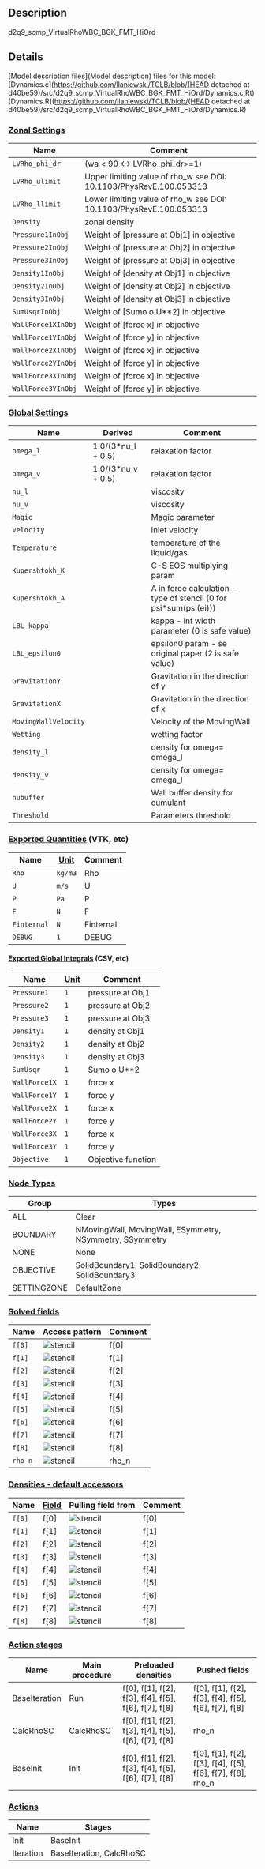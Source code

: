 

## Description
d2q9_scmp_VirtualRhoWBC_BGK_FMT_HiOrd


## Details
[Model description files](Model description) files for this model:
[Dynamics.c](https://github.com/llaniewski/TCLB/blob/(HEAD detached at d40be59)/src/d2q9_scmp_VirtualRhoWBC_BGK_FMT_HiOrd/Dynamics.c.Rt)
[Dynamics.R](https://github.com/llaniewski/TCLB/blob/(HEAD detached at d40be59)/src/d2q9_scmp_VirtualRhoWBC_BGK_FMT_HiOrd/Dynamics.R)

### [Zonal Settings](Settings)

| Name | Comment |
| --- | --- |
|`LVRho_phi_dr`|(wa < 90 <-> LVRho_phi_dr>=1) |  (wa > 90 <-> LVRho_phi_dr>=0) Wetting toning parameter, see DOI: 10.1103/PhysRevE.100.053313|
|`LVRho_ulimit`|Upper limiting value of rho_w see DOI: 10.1103/PhysRevE.100.053313|
|`LVRho_llimit`|Lower limiting value of rho_w see DOI: 10.1103/PhysRevE.100.053313|
|`Density`|zonal density|
|`Pressure1InObj`|Weight of [pressure at Obj1] in objective|
|`Pressure2InObj`|Weight of [pressure at Obj2] in objective|
|`Pressure3InObj`|Weight of [pressure at Obj3] in objective|
|`Density1InObj`|Weight of [density at Obj1] in objective|
|`Density2InObj`|Weight of [density at Obj2] in objective|
|`Density3InObj`|Weight of [density at Obj3] in objective|
|`SumUsqrInObj`|Weight of [Sumo o U**2] in objective|
|`WallForce1XInObj`|Weight of [force x] in objective|
|`WallForce1YInObj`|Weight of [force y] in objective|
|`WallForce2XInObj`|Weight of [force x] in objective|
|`WallForce2YInObj`|Weight of [force y] in objective|
|`WallForce3XInObj`|Weight of [force x] in objective|
|`WallForce3YInObj`|Weight of [force y] in objective|


### [Global Settings](Settings)

| Name | Derived | Comment |
| --- | --- | --- |
|`omega_l`|1.0/(3*nu_l + 0.5)|relaxation factor|
|`omega_v`|1.0/(3*nu_v + 0.5)|relaxation factor|
|`nu_l`||viscosity|
|`nu_v`||viscosity|
|`Magic`||Magic parameter|
|`Velocity`||inlet velocity|
|`Temperature`||temperature of the liquid/gas|
|`Kupershtokh_K`||C-S EOS multiplying param|
|`Kupershtokh_A`||A in force calculation - type of stencil (0 for psi*sum(psi(ei)))|
|`LBL_kappa`||kappa - int width parameter (0 is safe value)|
|`LBL_epsilon0`||epsilon0 param - se original paper (2 is safe value)|
|`GravitationY`||Gravitation in the direction of y|
|`GravitationX`||Gravitation in the direction of x|
|`MovingWallVelocity`||Velocity of the MovingWall|
|`Wetting`||wetting factor|
|`density_l`||density for omega= omega_l|
|`density_v`||density for omega= omega_l|
|`nubuffer`||Wall buffer density for cumulant|
|`Threshold`||Parameters threshold|

### [Exported Quantities](Quantities) (VTK, etc)

| Name | [Unit](Units) | Comment |
| --- | --- | --- |
|`Rho`|`kg/m3`|Rho|
|`U`|`m/s`|U|
|`P`|`Pa`|P|
|`F`|`N`|F|
|`Finternal`|`N`|Finternal|
|`DEBUG`|`1`|DEBUG|

#### [Exported Global Integrals](Globals) (CSV, etc)

| Name | [Unit](Units) | Comment |
| --- | --- | --- |
|`Pressure1`|`1`|pressure at Obj1|
|`Pressure2`|`1`|pressure at Obj2|
|`Pressure3`|`1`|pressure at Obj3|
|`Density1`|`1`|density at Obj1|
|`Density2`|`1`|density at Obj2|
|`Density3`|`1`|density at Obj3|
|`SumUsqr`|`1`|Sumo o U**2|
|`WallForce1X`|`1`|force x|
|`WallForce1Y`|`1`|force y|
|`WallForce2X`|`1`|force x|
|`WallForce2Y`|`1`|force y|
|`WallForce3X`|`1`|force x|
|`WallForce3Y`|`1`|force y|
|`Objective`|`1`|Objective function|

### [Node Types](Node-Types)

| Group | Types |
| --- | --- |
|ALL|Clear|
|BOUNDARY|NMovingWall, MovingWall, ESymmetry, NSymmetry, SSymmetry|
|NONE|None|
|OBJECTIVE|SolidBoundary1, SolidBoundary2, SolidBoundary3|
|SETTINGZONE|DefaultZone|

### [Solved fields](Fields)

| Name | Access pattern | Comment |
| --- | --- | --- |
|`f[0]`|![stencil](/images/st_a1p0p0p0p0p0p0.png)|f[0]|
|`f[1]`|![stencil](/images/st_a1n1p0p0n1p0p0.png)|f[1]|
|`f[2]`|![stencil](/images/st_a1p0n1p0p0n1p0.png)|f[2]|
|`f[3]`|![stencil](/images/st_a1p1p0p0p1p0p0.png)|f[3]|
|`f[4]`|![stencil](/images/st_a1p0p1p0p0p1p0.png)|f[4]|
|`f[5]`|![stencil](/images/st_a1n1n1p0n1n1p0.png)|f[5]|
|`f[6]`|![stencil](/images/st_a1p1n1p0p1n1p0.png)|f[6]|
|`f[7]`|![stencil](/images/st_a1p1p1p0p1p1p0.png)|f[7]|
|`f[8]`|![stencil](/images/st_a1n1p1p0n1p1p0.png)|f[8]|
|`rho_n`|![stencil](/images/st_a1n1n1p0p1p1p0.png)|rho_n|

### [Densities - default accessors](Densities)

| Name | [Field](Fields) | Pulling field from | Comment |
| --- | --- | --- | --- |
|`f[0]`|f[0]|![stencil](/images/st_a1p0p0p0p0p0p0.png)|f[0]|
|`f[1]`|f[1]|![stencil](/images/st_a1p1p0p0p1p0p0.png)|f[1]|
|`f[2]`|f[2]|![stencil](/images/st_a1p0p1p0p0p1p0.png)|f[2]|
|`f[3]`|f[3]|![stencil](/images/st_a1n1p0p0n1p0p0.png)|f[3]|
|`f[4]`|f[4]|![stencil](/images/st_a1p0n1p0p0n1p0.png)|f[4]|
|`f[5]`|f[5]|![stencil](/images/st_a1p1p1p0p1p1p0.png)|f[5]|
|`f[6]`|f[6]|![stencil](/images/st_a1n1p1p0n1p1p0.png)|f[6]|
|`f[7]`|f[7]|![stencil](/images/st_a1n1n1p0n1n1p0.png)|f[7]|
|`f[8]`|f[8]|![stencil](/images/st_a1p1n1p0p1n1p0.png)|f[8]|

### [Action stages](Stages)

| Name | Main procedure | Preloaded densities | Pushed fields |
| --- | --- | --- | --- |
|BaseIteration|Run|f[0], f[1], f[2], f[3], f[4], f[5], f[6], f[7], f[8]|f[0], f[1], f[2], f[3], f[4], f[5], f[6], f[7], f[8]|
|CalcRhoSC|CalcRhoSC|f[0], f[1], f[2], f[3], f[4], f[5], f[6], f[7], f[8]|rho_n|
|BaseInit|Init|f[0], f[1], f[2], f[3], f[4], f[5], f[6], f[7], f[8]|f[0], f[1], f[2], f[3], f[4], f[5], f[6], f[7], f[8], rho_n|


### [Actions](Stages)

| Name | Stages |
| --- | --- |
|Init|BaseInit|
|Iteration|BaseIteration, CalcRhoSC|

